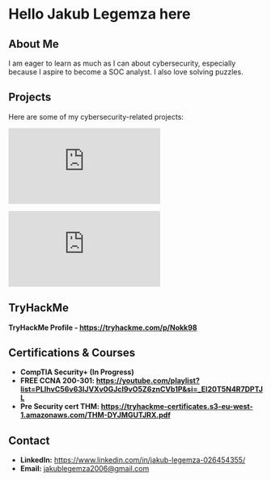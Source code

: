 #  Hello Jakub Legemza here

## About Me
I am eager to learn as much as I can about cybersecurity, especially because I aspire to become a SOC analyst. I also love solving puzzles.


## Projects
Here are some of my cybersecurity-related projects:

![Cisco Packet Tracer - Basic Networking Lab](https://github.com/Nok98/networking-labs/blob/main/README.md)



![wireshark - lab](https://github.com/Nok98/Wireshark/blob/main/README.md)


## TryHackMe
**TryHackMe Profile - https://tryhackme.com/p/Nokk98**



## Certifications & Courses
- **CompTIA Security+ (In Progress)**
- **FREE CCNA 200-301: https://youtube.com/playlist?list=PLIhvC56v63IJVXv0GJcl9vO5Z6znCVb1P&si=_El20T5N4R7DPTJL**
- **Pre Security cert THM: https://tryhackme-certificates.s3-eu-west-1.amazonaws.com/THM-DYJMGUTJRX.pdf**




## Contact
- **LinkedIn:** https://www.linkedin.com/in/jakub-legemza-026454355/
- **Email:** jakublegemza2006@gmail.com
